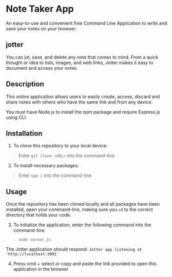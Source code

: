 # Note Taker App
An easy-to-use and convenient free Command Line Application to write and save your notes on your browser.

## jotter
You can jot, save, and delete any note that comes to mind. From a quick thought or idea to lists, images, and web links, Jotter makes it easy to document and access your notes.

## Description
This online application allows users to easily create, access, discard and share notes with others who have the same link and from any device. 

You must have Node.js to install the npm package and require Express.js using CLI.

## Installation
1. To clone this repository to your local device:
> Enter `git clone <URL>` into the command-line

2. To install necessary packages:
> Enter `npm i` into the command-line

## Usage
Once the repository has been cloned locally and all packages have been installed, open your command-line, making sure you `cd` to the correct directory that holds your code.

3. To initialize the application, enter the following command into the command-line:
> `node server.js`

The Jotter application should respond:
`Jotter app listening at 'http://localhost:3001'`

4. Press cmd + select or copy and paste the link provided to open this application in the browser





